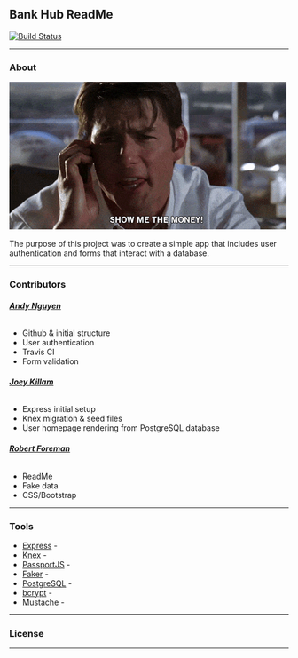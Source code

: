 ## Bank Hub ReadMe
[![Build Status](https://travis-ci.com/apnguyen11/doggo-bank.svg?branch=master)](https://travis-ci.com/apnguyen11/doggo-bank)
___
### About
![alt text](SMTM.gif)

The purpose of this project was to create a simple app that includes user authentication and forms that interact with a database.
___


### Contributors
###### [**Andy Nguyen**](https://github.com/apnguyen11)
- Github & initial structure
- User authentication
- Travis CI
- Form validation


###### [**Joey Killam**](https://github.com/jhkillam)
- Express initial setup
- Knex migration & seed files
- User homepage rendering from PostgreSQL database


###### [**Robert Foreman**](https://github.com/RobertForeman88)
- ReadMe
- Fake data
- CSS/Bootstrap

___

### Tools
- [Express](https://www.expressjs.com/) - 
- [Knex](http://knexjs.org/) -
- [PassportJS](http://www.passportjs.org/) -
- [Faker](https://www.npmjs.com/package/faker) -
- [PostgreSQL](https://www.postgresql.org/) -
- [bcrypt](https://www.npmjs.com/package/bcrypt) - 
- [Mustache](https://mustache.github.io/) -

___ 

###  License

___ 
